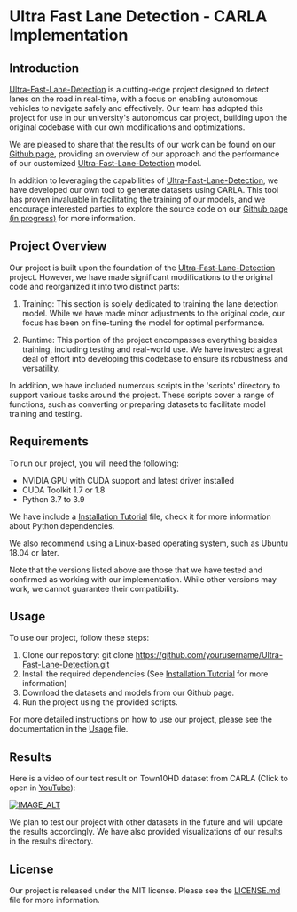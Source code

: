<!-- @format -->

# Ultra Fast Lane Detection - CARLA Implementation

## Introduction

[Ultra-Fast-Lane-Detection](https://github.com/cfzd/Ultra-Fast-Lane-Detection) is a cutting-edge project designed to detect lanes on the road in real-time, with a focus on enabling autonomous vehicles to navigate safely and effectively. Our team has adopted this project for use in our university's autonomous car project, building upon the original codebase with our own modifications and optimizations.

We are pleased to share that the results of our work can be found on our [Github page](https://github.com/khann160102/Ultra-Fast-Lane-Detection-CARLA-Implementation), providing an overview of our approach and the performance of our customized [Ultra-Fast-Lane-Detection](https://github.com/cfzd/Ultra-Fast-Lane-Detection) model.

In addition to leveraging the capabilities of [Ultra-Fast-Lane-Detection](https://github.com/cfzd/Ultra-Fast-Lane-Detection), we have developed our own tool to generate datasets using CARLA. This tool has proven invaluable in facilitating the training of our models, and we encourage interested parties to explore the source code on our [Github page (in progress)](https://github.com/khann160102/Ultra-Fast-Lane-Detection-CARLA-Implementation) for more information.

## Project Overview

Our project is built upon the foundation of the [Ultra-Fast-Lane-Detection](https://github.com/cfzd/Ultra-Fast-Lane-Detection) project. However, we have made significant modifications to the original code and reorganized it into two distinct parts:

1. Training:
   This section is solely dedicated to training the lane detection model. While we have made minor adjustments to the original code, our focus has been on fine-tuning the model for optimal performance.

2. Runtime:
   This portion of the project encompasses everything besides training, including testing and real-world use. We have invested a great deal of effort into developing this codebase to ensure its robustness and versatility.

In addition, we have included numerous scripts in the 'scripts' directory to support various tasks around the project. These scripts cover a range of functions, such as converting or preparing datasets to facilitate model training and testing.

## Requirements

To run our project, you will need the following:

- NVIDIA GPU with CUDA support and latest driver installed
- CUDA Toolkit 1.7 or 1.8
- Python 3.7 to 3.9

We have include a [Installation Tutorial](tutorial/INSTALL.md) file, check it for more information about Python dependencies.

We also recommend using a Linux-based operating system, such as Ubuntu 18.04 or later.

Note that the versions listed above are those that we have tested and confirmed as working with our implementation. While other versions may work, we cannot guarantee their compatibility.

## Usage

To use our project, follow these steps:

1. Clone our repository: git clone https://github.com/yourusername/Ultra-Fast-Lane-Detection.git
2. Install the required dependencies (See [Installation Tutorial](/doc/INSTALL.md) for more information)
3. Download the datasets and models from our Github page.
4. Run the project using the provided scripts.

For more detailed instructions on how to use our project, please see the documentation in the [Usage](/doc/USAGE.md) file.

## Results

Here is a video of our test result on Town10HD dataset from CARLA (Click to open in [YouTube](https://youtu.be/vq4QJsRyKS0)):

[![IMAGE_ALT](https://img.youtube.com/vi/vq4QJsRyKS0/0.jpg)](https://youtu.be/vq4QJsRyKS0)

We plan to test our project with other datasets in the future and will update the results accordingly. We have also provided visualizations of our results in the results directory.

## License

Our project is released under the MIT license. Please see the [LICENSE.md](/LICENSE) file for more information.
